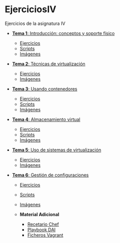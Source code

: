 EjerciciosIV
============

Ejercicios de la asignatura IV

* [**Tema 1**: Introducción: conceptos y soporte físico](./Tema1)

    * [Ejercicios](./Tema1)
    * [Scripts](./Tema1/scripts)
    * [Imágenes](./Tema1/images)

* [**Tema 2**: Técnicas de virtualización](./Tema2)

    * [Ejercicios](./Tema2)
    * [Imágenes](./Tema3/images)

* [**Tema 3**: Usando contenedores](./Tema3)

    * [Ejercicios](./Tema3)
    * [Scripts](./Tema3/scripts)
    * [Imágenes](./Tema3/images)

* [**Tema 4**: Almacenamiento virtual](./Tema4)

    * [Ejercicios](./Tema4)
    * [Scripts](./Tema4/scripts)
    * [Imágenes](./Tema4/images)

* [**Tema 5**: Uso de sistemas de virtualización](./Tema5)

    * [Ejercicios](./Tema5)
    * [Imágenes](./Tema5/images)

* [**Tema 6**: Gestión de configuraciones](./Tema6)
    
    * [Ejercicios](./Tema6)
    * [Scripts](./Tema6/scripts)
    * [Imágenes](./Tema6/images)
    * **Material Adicional**

        * [Recetario Chef](./Tema6/chef)
        * [Playbook DAI](./Tema6/daibook)
        * [Ficheros Vagrant](./Tema6/vagrant)
